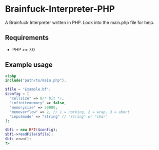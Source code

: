 # Brainfuck-Interpreter-PHP
A Brainfuck Interpreter written in PHP.
Look into the main.php file for help.

## Requirements
- PHP >= 7.0

## Example usage
```php
<?php
include("path/to/main.php");

$file = "Example.bf";
$config = [
  "cellsize" => 8/* bit */, 
  "infinitememory" => false, 
  "memorysize" => 30000,
  "memoverflow" => 2, // 1 = nothing, 2 = wrap, 3 = abort
  "inputmode" => "string" // "string" or "char"
];

$bfi = new BFI($config);
$bfi->readFile($file);
$bfi->run();
?>
```
